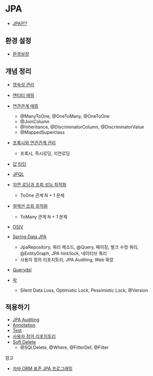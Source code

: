 # JPA

* [JPA란?](JPA/JPA.md)



## 환경 설정

* [환경설정](Setting/Setting.md)



## 개념 정리

* [영속성 관리](Persistence-Context-Management/Persistence-Context-Management.md)
* [엔티티 매핑](entity-mapping/entity-mapping.md)
* [연관관계 매핑](Relationship-Mapping/Relationship-Mapping.md)
  * @ManyToOne, @OneToMany, @OneToOne
  * @JoinColumn
  * @Inheritance, @DiscriminatorColumn, @DiscriminatorValue
  * @MappedSuperclass

* [프록시와 연관관계 관리](Proxy-And-Relationship-Management/Proxy-And-Relationship-Management.md)
  * 프록시, 즉시로딩, 지연로딩

* [값 타입](Value-Type/Value-Type.md)
* [JPQL](JPQL/JPQL.md)
* [지연 로딩과 조회 성능 최적화](Lazy-Loading-And-Optimaization-Of-Inquiry/Lazy-Loading-And-Optimaization-Of-Inquiry.md)
  * ToOne 관계 N + 1 문제

* [컬렉션 조회 최적화](Optimized-Collection-Inquiry/Optimized-Collection-Inquiry.md)
  * ToMany 관계 N + 1 문제

* [OSIV](OSIV/OSIV.md)
* [Spring Data JPA](Spring-Data-JPA/Spring-Data-JPA.md)
  * JpaRepository, 쿼리 메소드, @Query, 페이징, 벌크 수정 쿼리, @EntityGraph, JPA hint/lock, 네이티브 쿼리
  * 사용자 정의 리포지토리, JPA Auditing, Web 확장
* [Querydsl](Querydsl/README.md)
* [락](Lock/Lock.md)
  * Silent Data Loss, Optimistic Lock, Pessimistic Lock, @Version




## 적용하기

*  [JPA Auditing](JPA-Auditing/JPA-Auditing.md)
* [Annotation](Annotation/Annotation.md)
* [Test](Test/Test.md)
* [사용자 정의 리포지토리](Custom-Repository/Custom-Repository.md)
*  [Soft Delete](Soft-Delete/Soft-Delete.md)
   *  @SQLDelete, @Where, @FilterDef,  @Filter




참고

* [자바 ORM 표준 JPA 프로그래밍](http://www.kyobobook.co.kr/product/detailViewKor.laf?mallGb=KOR&ejkGb=KOR&barcode=9788960777330)

